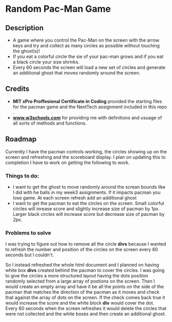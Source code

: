 # Random Pac-Man Game 
## Description 
* A game where you control the Pac-Man on the screen with the arrow keys and try and collect as many circles as possible without touching the ghost(s)!
* If you eat a colorful circle the sie of your pac-man grows and if you eat a black circle your size shrinks. 
* Every 60 seconds the screen will load a new set of circles and generate an additional ghost that moves randomly around the screen.
## Credits
* **MIT xPro Proffesional Certificate in Coding** provided the starting files for the pacman game and the NextTech assignment included in this repo .
* **www.w3schools.com** for providing me with definitions and usuage of all sorts of methods and functions.
## Roadmap
Currently I have the pacman controls working, the circles showing up on the screen and refreshing and the scoreboard display. I plan on updating this to completion  I have to work on getting the following to work.
### Things to do:
* I want to get the ghost to move randomly around the screan bounds like I did with he balls in my week3 assignments. If it impacts pacman you lose game. At each screen refresh add an additional ghost
* I want to get the pacman to eat the circles on the screen. Small colorful circles will inrease score and slightly increase size of pacman by 1px. Larger black circles will increase score but decrease size of pacman by 2px. 
### Problems to solve
I was trying to figure out how to remove all the circle **divs** because I wanted to refresh the number and position of the circles on the screen every 60 seconds but I couldn't.

So I instead refreshed the whole html document and I planned on having white box **divs** created behind the pacman to cover the circles. I was going to give the circles a more    structured layout having the dots position randomly selected from a large array of postions on the screen. Then I would create an empty array and have it be all the points on     the side of the pacman that matches the direction of the pacman as it moves and check that against the array of dots on the screen. If the check comes back true it would         increase the score and the white block **div** would cover the dot. Every 60 seconds when the screen refreshes it would delete the circles that were not collected and the white    boxes and then create an additional ghost.
